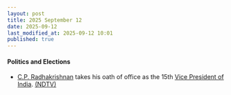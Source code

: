 ```yaml
---
layout: post
title: 2025 September 12
date: 2025-09-12
last_modified_at: 2025-09-12 10:01
published: true
---
```



#### Politics and Elections

* [C.P. Radhakrishnan](https://en.wikipedia.org/wiki/C.P._Radhakrishnan "C.P. Radhakrishnan") takes his oath of office as the 15th [Vice President of India](https://en.wikipedia.org/wiki/Vice_President_of_India "Vice President of India"). [(NDTV)](https://www.ndtv.com/india-news/after-resignation-of-former-vice-president-jagdeep-dhankar-nda-pick-chandrapuram-ponnusamy-radhakrishnan-takes-oath-as-vice-president-at-rashtrapati-b-9262659)
